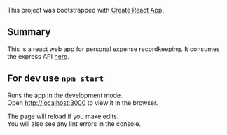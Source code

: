 This project was bootstrapped with [Create React App](https://github.com/facebook/create-react-app).

## Summary

This is a react web app for personal expense recordkeeping. It consumes the express API [here](https://github.com/andrewjford/oozetracker2_express).

## For dev use `npm start`

Runs the app in the development mode.<br>
Open [http://localhost:3000](http://localhost:3000) to view it in the browser.

The page will reload if you make edits.<br>
You will also see any lint errors in the console.


